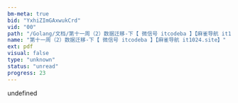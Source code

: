 ```yaml
---
bm-meta: true
bid: "YxhiZImGAxwukCrd"
vid: "00"
path: "/Golang/文档/第十一周（2）数据迁移-下【 微信号 itcodeba 】【麻雀导航 it1024.site】.pdf"
name: "第十一周（2）数据迁移-下【 微信号 itcodeba 】【麻雀导航 it1024.site】"
ext: pdf
visual: false
type: "unknown"
status: "unread"
progress: 23
---
```

undefined